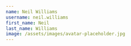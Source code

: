 ```yaml
---
name: Neil Williams
username: neil.williams
first_name: Neil
last_name: Williams
image: /assets/images/avatar-placeholder.jpg
---
```

